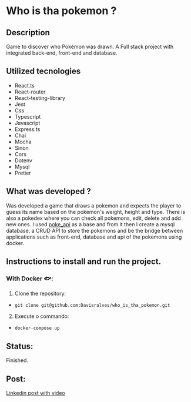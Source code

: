 # Who is tha pokemon ?

## Description
Game to discover who Pokémon was drawn. A Full stack project with integrated back-end, front-end and database.

## Utilized tecnologies

- React.ts
- React-router
- React-testing-library
- Jest
- Css
- Typescript
- Javascript
- Express.ts
- Chai
- Mocha
- Sinon
- Cors
- Dotenv
- Mysql
- Pretier


## What was developed ?
Was developed a game that draws a pokemon and expects the player to guess its name based on the pokemon's weight, height and type. There is also a pokedex where you can check all pokemons, edit, delete and add new ones. I used [poke_api](https://pokeapi.co/) as a base and from it then I create a mysql database, a CRUD API to store the pokemons and be the bridge between applications such as front-end, database and api of the pokemons using docker.

## Instructions to install and run the project.

### With Docker 🐟:

1. Clone the repository:
* ```git clone git@github.com:Davisralves/who_is_tha_pokemon.git ```
2. Execute o commando: 
* ``` docker-compose up ```
    
## Status: 
Finished.

## Post:
[Linkedin post with video]([https://www.linkedin.com/feed/update/urn:li:activity:7183058927096348673)
